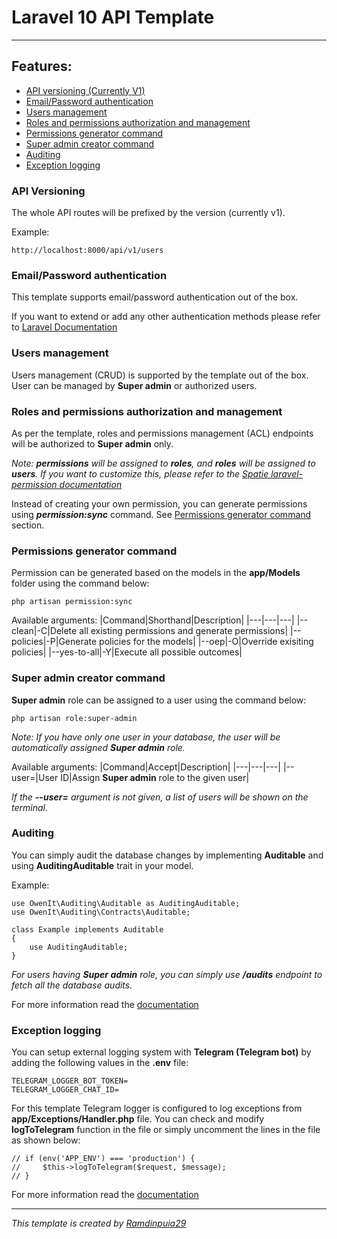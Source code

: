# Laravel 10 API Template

---

## Features:

-   [API versioning (Currently V1)](#api-versioning)
-   [Email/Password authentication](#emailpassword-authentication)
-   [Users management](#users-management)
-   [Roles and permissions authorization and management](#roles-and-permissions-authorization-and-management)
-   [Permissions generator command](#permissions-generator-command)
-   [Super admin creator command](#super-admin-creator-command)
-   [Auditing](#auditing)
-   [Exception logging](#exception-logging)

### API Versioning

The whole API routes will be prefixed by the version (currently v1).

Example:

```
http://localhost:8000/api/v1/users
```

### Email/Password authentication

This template supports email/password authentication out of the box.

If you want to extend or add any other authentication methods please refer to [Laravel Documentation](https://laravel.com/docs/10.x/authentication)

### Users management

Users management (CRUD) is supported by the template out of the box. User can be managed by **Super admin** or authorized users.

### Roles and permissions authorization and management

As per the template, roles and permissions management (ACL) endpoints will be authorized to **Super admin** only.

_Note: **permissions** will be assigned to **roles**, and **roles** will be assigned to **users**. If you want to customize this, please refer to the [Spatie laravel-permission documentation](https://spatie.be/docs/laravel-permission/v6/introduction)_

Instead of creating your own permission, you can generate permissions using _**permission:sync**_ command. See [Permissions generator command](#permissions-generator-command) section.

### Permissions generator command

Permission can be generated based on the models in the **app/Models** folder using the command below:

```
php artisan permission:sync
```

Available arguments:
|Command|Shorthand|Description|
|---|---|---|
|--clean|-C|Delete all existing permissions and generate permissions|
|--policies|-P|Generate policies for the models|
|--oep|-O|Override exisiting policies|
|--yes-to-all|-Y|Execute all possible outcomes|

### Super admin creator command

**Super admin** role can be assigned to a user using the command below:

```
php artisan role:super-admin
```

_Note: If you have only one user in your database, the user will be automatically assigned **Super admin** role._

Available arguments:
|Command|Accept|Description|
|---|---|---|
|--user=|User ID|Assign **Super admin** role to the given user|

_If the **--user=** argument is not given, a list of users will be shown on the terminal._

### Auditing

You can simply audit the database changes by implementing **Auditable** and using **AuditingAuditable** trait in your model.

Example:

```
use OwenIt\Auditing\Auditable as AuditingAuditable;
use OwenIt\Auditing\Contracts\Auditable;

class Example implements Auditable
{
    use AuditingAuditable;
}
```

_For users having **Super admin** role, you can simply use **/audits** endpoint to fetch all the database audits._

For more information read the [documentation](https://laravel-auditing.com/)

### Exception logging

You can setup external logging system with **Telegram (Telegram bot)** by adding the following values in the **.env** file:

```
TELEGRAM_LOGGER_BOT_TOKEN=
TELEGRAM_LOGGER_CHAT_ID=
```

For this template Telegram logger is configured to log exceptions from **app/Exceptions/Handler.php** file. You can check and modify **logToTelegram** function in the file or simply uncomment the lines in the file as shown below:

```
// if (env('APP_ENV') === 'production') {
//     $this->logToTelegram($request, $message);
// }
```

For more information read the [documentation](https://github.com/grkamil/laravel-telegram-logging)

---

_This template is created by [Ramdinpuia29](https://github.com/Ramdinpuia29)_

